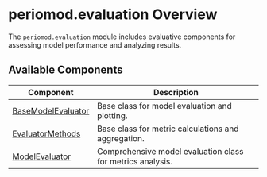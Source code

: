 # periomod.evaluation Overview

The `periomod.evaluation` module includes evaluative components for assessing model performance and analyzing results.

## Available Components

| Component              | Description                                                      |
|------------------------|------------------------------------------------------------------|
| [BaseModelEvaluator](basemodelevaluator.md)   | Base class for model evaluation and plotting.       |
| [EvaluatorMethods](evaluatormethods.md)   | Base class for metric calculations and aggregation.       |
| [ModelEvaluator](modelevaluator.md)           | Comprehensive model evaluation class for metrics analysis.    |
